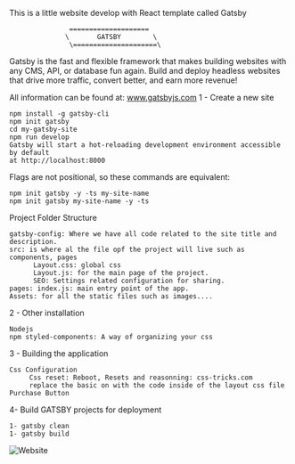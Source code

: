 
This is a little website develop with React template called Gatsby 

                   ====================
                  \       GATSBY        \
                   \=====================\

Gatsby is the fast and flexible framework that makes building websites with 
any CMS, API, or database fun again. Build and deploy headless websites that 
drive more traffic, convert better, and earn more revenue!

All information can be found at: www.gatsbyjs.com
1 - Create a new site

    npm install -g gatsby-cli
    npm init gatsby
    cd my-gatsby-site
    npm run develop
    Gatsby will start a hot-reloading development environment accessible by default 
    at http://localhost:8000

Flags are not positional, so these commands are equivalent:

    npm init gatsby -y -ts my-site-name
    npm init gatsby my-site-name -y -ts

Project Folder Structure
   
    gatsby-config: Where we have all code related to the site title and description.
    src: is where al the file opf the project will live such as components, pages
          Layout.css: global css
          Layout.js: for the main page of the project.
          SEO: Settings related configuration for sharing.
    pages: index.js: main entry point of the app.
    Assets: for all the static files such as images....

2 - Other installation

    Nodejs
    npm styled-components: A way of organizing your css


3 - Building the application

    Css Configuration
         Css reset: Reboot, Resets and reasonning: css-tricks.com
         replace the basic on with the code inside of the layout css file
    Purchase Button

4- Build GATSBY projects for deployment

    1- gatsby clean
    1- gatsby build


![Website](new-site/sc.png")
